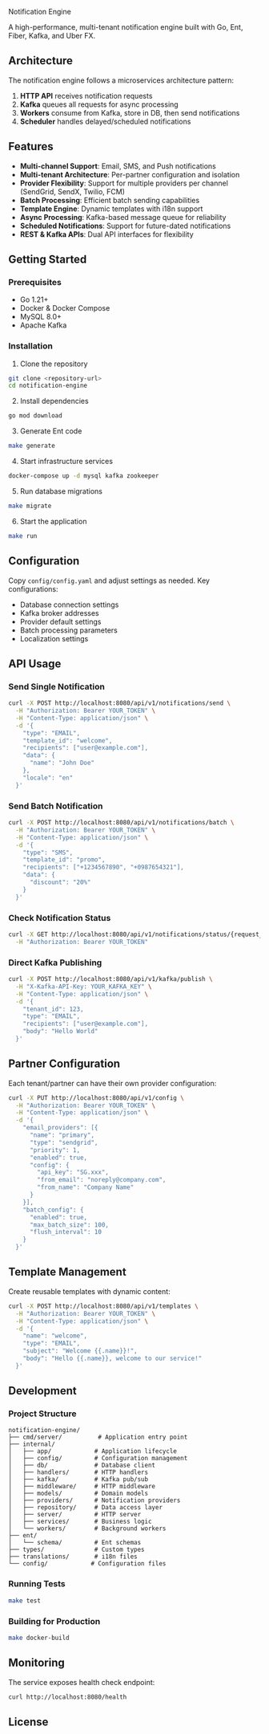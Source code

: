 Notification Engine

A high-performance, multi-tenant notification engine built with Go, Ent, Fiber, Kafka, and Uber FX.

## Architecture

The notification engine follows a microservices architecture pattern:

1. **HTTP API** receives notification requests
2. **Kafka** queues all requests for async processing
3. **Workers** consume from Kafka, store in DB, then send notifications
4. **Scheduler** handles delayed/scheduled notifications

## Features

- **Multi-channel Support**: Email, SMS, and Push notifications
- **Multi-tenant Architecture**: Per-partner configuration and isolation
- **Provider Flexibility**: Support for multiple providers per channel (SendGrid, SendX, Twilio, FCM)
- **Batch Processing**: Efficient batch sending capabilities
- **Template Engine**: Dynamic templates with i18n support
- **Async Processing**: Kafka-based message queue for reliability
- **Scheduled Notifications**: Support for future-dated notifications
- **REST & Kafka APIs**: Dual API interfaces for flexibility

## Getting Started

### Prerequisites

- Go 1.21+
- Docker & Docker Compose
- MySQL 8.0+
- Apache Kafka

### Installation

1. Clone the repository
```bash
git clone <repository-url>
cd notification-engine
```

2. Install dependencies
```bash
go mod download
```

3. Generate Ent code
```bash
make generate
```

4. Start infrastructure services
```bash
docker-compose up -d mysql kafka zookeeper
```

5. Run database migrations
```bash
make migrate
```

6. Start the application
```bash
make run
```

## Configuration

Copy `config/config.yaml` and adjust settings as needed. Key configurations:

- Database connection settings
- Kafka broker addresses
- Provider default settings
- Batch processing parameters
- Localization settings

## API Usage

### Send Single Notification

```bash
curl -X POST http://localhost:8080/api/v1/notifications/send \
  -H "Authorization: Bearer YOUR_TOKEN" \
  -H "Content-Type: application/json" \
  -d '{
    "type": "EMAIL",
    "template_id": "welcome",
    "recipients": ["user@example.com"],
    "data": {
      "name": "John Doe"
    },
    "locale": "en"
  }'
```

### Send Batch Notification

```bash
curl -X POST http://localhost:8080/api/v1/notifications/batch \
  -H "Authorization: Bearer YOUR_TOKEN" \
  -H "Content-Type: application/json" \
  -d '{
    "type": "SMS",
    "template_id": "promo",
    "recipients": ["+1234567890", "+0987654321"],
    "data": {
      "discount": "20%"
    }
  }'
```

### Check Notification Status

```bash
curl -X GET http://localhost:8080/api/v1/notifications/status/{request_id} \
  -H "Authorization: Bearer YOUR_TOKEN"
```

### Direct Kafka Publishing

```bash
curl -X POST http://localhost:8080/api/v1/kafka/publish \
  -H "X-Kafka-API-Key: YOUR_KAFKA_KEY" \
  -H "Content-Type: application/json" \
  -d '{
    "tenant_id": 123,
    "type": "EMAIL",
    "recipients": ["user@example.com"],
    "body": "Hello World"
  }'
```

## Partner Configuration

Each tenant/partner can have their own provider configuration:

```bash
curl -X PUT http://localhost:8080/api/v1/config \
  -H "Authorization: Bearer YOUR_TOKEN" \
  -H "Content-Type: application/json" \
  -d '{
    "email_providers": [{
      "name": "primary",
      "type": "sendgrid",
      "priority": 1,
      "enabled": true,
      "config": {
        "api_key": "SG.xxx",
        "from_email": "noreply@company.com",
        "from_name": "Company Name"
      }
    }],
    "batch_config": {
      "enabled": true,
      "max_batch_size": 100,
      "flush_interval": 10
    }
  }'
```

## Template Management

Create reusable templates with dynamic content:

```bash
curl -X POST http://localhost:8080/api/v1/templates \
  -H "Authorization: Bearer YOUR_TOKEN" \
  -H "Content-Type: application/json" \
  -d '{
    "name": "welcome",
    "type": "EMAIL",
    "subject": "Welcome {{.name}}!",
    "body": "Hello {{.name}}, welcome to our service!"
  }'
```

## Development

### Project Structure

```
notification-engine/
├── cmd/server/          # Application entry point
├── internal/
│   ├── app/            # Application lifecycle
│   ├── config/         # Configuration management
│   ├── db/             # Database client
│   ├── handlers/       # HTTP handlers
│   ├── kafka/          # Kafka pub/sub
│   ├── middleware/     # HTTP middleware
│   ├── models/         # Domain models
│   ├── providers/      # Notification providers
│   ├── repository/     # Data access layer
│   ├── server/         # HTTP server
│   ├── services/       # Business logic
│   └── workers/        # Background workers
├── ent/
│   └── schema/         # Ent schemas
├── types/              # Custom types
├── translations/       # i18n files
└── config/            # Configuration files
```

### Running Tests

```bash
make test
```

### Building for Production

```bash
make docker-build
```

## Monitoring

The service exposes health check endpoint:

```bash
curl http://localhost:8080/health
```

## License
